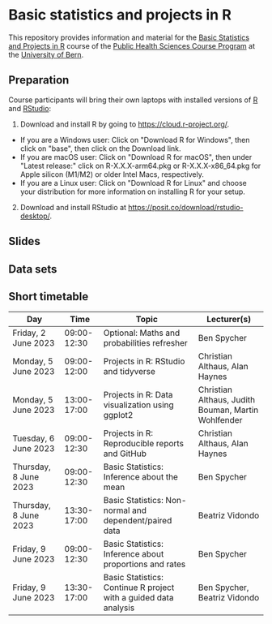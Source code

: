 # Basic statistics and projects in R
This repository provides information and material for the [Basic Statistics and Projects in R](https://zuw.me/kurse/dt.php?kid=4474) course of the [Public Health Sciences Course Program](https://www.medizin.unibe.ch/studies/study_programs/phs_course_program) at the [University of Bern](https://www.unibe.ch).

## Preparation
Course participants will bring their own laptops with installed versions of [R](https://www.r-project.org) and [RStudio](https://posit.co/products/open-source/rstudio):

1. Download and install R by going to https://cloud.r-project.org/.
 - If you are a Windows user: Click on "Download R for Windows", then click on "base", then click on the Download link.
 - If you are macOS user: Click on "Download R for macOS", then under "Latest release:" click on R-X.X.X-arm64.pkg or R-X.X.X-x86_64.pkg for Apple silicon (M1/M2) or older Intel Macs, respectively.
 - If you are a Linux user: Click on "Download R for Linux" and choose your distribution for more information on installing R for your setup.
2. Download and install RStudio at https://posit.co/download/rstudio-desktop/.

## Slides

## Data sets

## Short timetable
Day | Time | Topic | Lecturer(s)
--- | ---- | ----- | -----------
Friday, 2 June 2023 | 09:00-12:30 | Optional: Maths and probabilities refresher | Ben Spycher
Monday, 5 June 2023 | 09:00-12:00 | Projects in R: RStudio and tidyverse | Christian Althaus, Alan Haynes
Monday, 5 June 2023 | 13:00-17:00 | Projects in R: Data visualization using ggplot2 | Christian Althaus, Judith Bouman, Martin Wohlfender
Tuesday, 6 June 2023 | 09:00-12:30 | Projects in R: Reproducible reports and GitHub | Christian Althaus, Alan Haynes
Thursday, 8 June 2023 | 09:00-12:30 | Basic Statistics: Inference about the mean | Ben Spycher
Thursday, 8 June 2023 | 13:30-17:00 | Basic Statistics: Non-normal and dependent/paired data | Beatriz Vidondo
Friday, 9 June 2023 | 09:00-12:30 | Basic Statistics: Inference about proportions and rates | Ben Spycher
Friday, 9 June 2023 | 13:30-17:00 | Basic Statistics: Continue R project with a guided data analysis | Ben Spycher, Beatriz Vidondo
